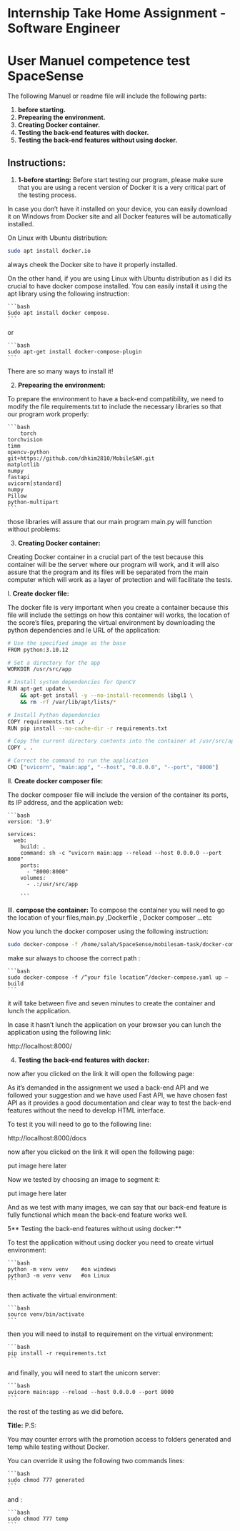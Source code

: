 # Internship Take Home Assignment - Software Engineer
# User Manuel competence test SpaceSense
The following Manuel or readme file will include the following parts:

1. **before starting.**
2. **Prepearing the environment.**
3. **Creating Docker container.**
4. **Testing the back-end features with docker.**
5. **Testing the back-end features without using docker.**


## Instructions:

1. **1-before starting:**
Before start testing our program, please make sure that you are using a recent version of Docker it is a very critical part of the testing process.

In case you don’t have it installed on your device, you can easily download it on Windows from Docker site and all Docker features will be automatically installed.

On Linux with Ubuntu distribution:

```bash
sudo apt install docker.io
 ```

always cheek the Docker site to have it properly installed.

On the other hand, if you are using Linux with Ubuntu distribution as I did its crucial to have docker compose installed. You can easily install it using the apt library using the following instruction:


    ```bash
    Sudo apt install docker compose.
    ```
or

    ```bash
    sudo apt-get install docker-compose-plugin
    ```
There are so many ways to install it!

2. **Prepearing the environment:**

To prepare the environment to have a back-end compatibility, we need to modify the file requirements.txt to include the necessary libraries so that our program work properly:

    ```bash
        torch
    torchvision
    timm
    opencv-python
    git+https://github.com/dhkim2810/MobileSAM.git
    matplotlib
    numpy
    fastapi
    uvicorn[standard]
    numpy
    Pillow
    python-multipart
    ```
those libraries will assure that our main program main.py will function without problems:  

3. **Creating Docker container:**

Creating Docker container in a crucial part of the test because this container will be the server where our program will work, and it will also assure that the program and its files will be separated from the main computer which will work as a layer of protection and will facilitate the tests.

I. **Create docker file:**

The docker file is very important when you create a container because this file will include the settings on how this container will works, the location of the score’s files, preparing the virtual environment by downloading the python dependencies and le URL of the application:

   ```bash
   # Use the specified image as the base
   FROM python:3.10.12

   # Set a directory for the app
   WORKDIR /usr/src/app

   # Install system dependencies for OpenCV
   RUN apt-get update \
       && apt-get install -y --no-install-recommends libgl1 \
       && rm -rf /var/lib/apt/lists/*

   # Install Python dependencies
   COPY requirements.txt ./
   RUN pip install --no-cache-dir -r requirements.txt

   # Copy the current directory contents into the container at /usr/src/app
   COPY . .

   # Correct the command to run the application
   CMD ["uvicorn", "main:app", "--host", "0.0.0.0", "--port", "8000"]
   ```

II. **Create docker composer file:**

The docker composer file will include the version of the container its ports, its IP address, and the application web:

    ```bash
    version: '3.9'
    
    services:
      web:
        build: .
        command: sh -c "uvicorn main:app --reload --host 0.0.0.0 --port 8000"
        ports:
          - "8000:8000"
        volumes:
          - .:/usr/src/app
    
        ```

III. **compose the container:**
To compose the container you will need to go the location of your files,main.py ,Dockerfile , Docker composer …etc

Now you lunch the docker composer using the following instruction:

  ```bash
  sudo docker-compose -f /home/salah/SpaceSense/mobilesam-task/docker-compose.yaml up –build
  ```

make sur always to choose the correct path :

    ```bash
    sudo docker-compose -f /”your file location”/docker-compose.yaml up –build
    ```

it will take between five and seven minutes to create the container and lunch the application. 

In case it hasn’t lunch the application on your browser you can lunch the application using the following link:

http://localhost:8000/

4. **Testing the back-end features with docker:**

now after you clicked on the link it will open the following page:

As it’s demanded in the assignment we used a back-end API and we followed your suggestion and we have used Fast API, we have chosen fast API as it provides a good documentation and clear way to test the back-end features without the need to develop HTML interface.

To test it you will need to go to the following line:

http://localhost:8000/docs


now after you clicked on the link it will open the following page:


put image here later 

Now we tested by choosing an image to segment it:

put image here later 

And as we test with many images, we can say that our back-end feature is fully functional which mean the back-end feature works well.

5** Testing the back-end features without using docker:**

To test the application without using docker you need to create virtual environment:

    ```bash
    python -m venv venv    #on windows
    python3 -m venv venv   #on Linux
    ```

then activate the virtual environment:

    ```bash
    source venv/bin/activate
    ```

then you will need to install to requirement on the virtual environment:

    ```bash
    pip install -r requirements.txt
    ```

and finally, you will need to start the unicorn server:


    ```bash
    uvicorn main:app --reload --host 0.0.0.0 --port 8000
    ```
the rest of the testing as we did before.

**Title:** P.S:

You may counter errors with the promotion access to folders generated and temp while testing without Docker.

You can override it using the following two commands lines:

    ```bash
    sudo chmod 777 generated
    ```
and :

    ```bash
    sudo chmod 777 temp
    ```
